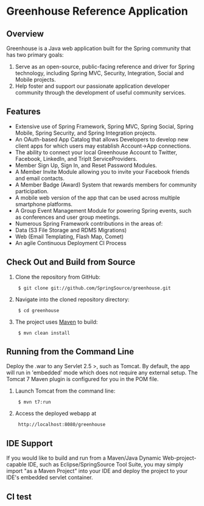 # Greenhouse Reference Application

## Overview

Greenhouse is a Java web application built for the Spring community that has two primary goals:

1. Serve as an open-source, public-facing reference and driver for Spring technology,
   including Spring MVC, Security, Integration, Social and Mobile projects.      
2. Help foster and support our passionate application developer community through the development of useful community services.

## Features

* Extensive use of Spring Framework, Spring MVC, Spring Social, Spring Mobile, Spring Security, and Spring Integration projects.
* An OAuth-based App Catalog that allows Developers to develop new client apps for which users may establish Account->App connections.
* The ability to connect your local Greenhouse Account to Twitter, Facebook, LinkedIn, and TripIt ServiceProviders.
* Member Sign Up, Sign In, and Reset Password Modules.
* A Member Invite Module allowing you to invite your Facebook friends and email contacts.
* A Member Badge (Award) System that rewards members for community participation.
* A mobile web version of the app that can be used across multiple smartphone platforms.
* A Group Event Management Module for powering Spring events, such as conferences and user group meetings.
* Numerous Spring Framework contributions in the areas of:
 * Data (S3 File Storage and RDMS Migrations)
 * Web (Email Templating, Flash Map, Comet)
* An agile Continuous Deployment CI Process

## Check Out and Build from Source

1. Clone the repository from GitHub:

		$ git clone git://github.com/SpringSource/greenhouse.git

2. Navigate into the cloned repository directory:

		$ cd greenhouse

3. The project uses [Maven](http://maven.apache.org/) to build:

		$ mvn clean install

## Running from the Command Line

Deploy the .war to any Servlet 2.5 >, such as Tomcat. By default, the app will run in 'embedded' mode which does not require any external setup. The Tomcat 7 Maven plugin is configured for you in the POM file.

1. Launch Tomcat from the command line:

		$ mvn t7:run

2. Access the deployed webapp at 

		http://localhost:8080/greenhouse

## IDE Support

If you would like to build and run from a Maven/Java Dynamic Web-project-capable IDE, such as Eclipse/SpringSource Tool Suite, you may simply import "as a Maven Project" into your IDE and deploy the project to your IDE's embedded servlet container.

## CI test
